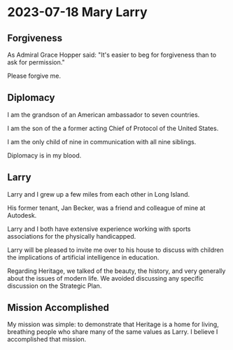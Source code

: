 # 2023-07-18 Mary Larry


## Forgiveness

As Admiral Grace Hopper said: "It's easier to beg for forgiveness than to ask for permission."

Please forgive me.

## Diplomacy

I am the grandson of an American ambassador to seven countries.

I am the son of the a former acting Chief of Protocol of the United States.

I am the only child of nine in communication with all nine siblings.

Diplomacy is in my blood.

## Larry

Larry and I grew up a few miles from  each other in Long Island.

His former tenant, Jan Becker, was a friend and colleague of mine at Autodesk.

Larry and I both have extensive experience working with sports associations for the physically handicapped.

Larry will be pleased to invite me over to his house to discuss with children the implications of artificial intelligence in education.

Regarding Heritage, we talked of the beauty, the history, and very generally about the issues of modern life. We avoided discussing any specific discussion on the Strategic Plan.

## Mission Accomplished

My mission was simple: to demonstrate that Heritage is a home for living, breathing people who share many of the same values as Larry. I believe I accomplished that mission.

